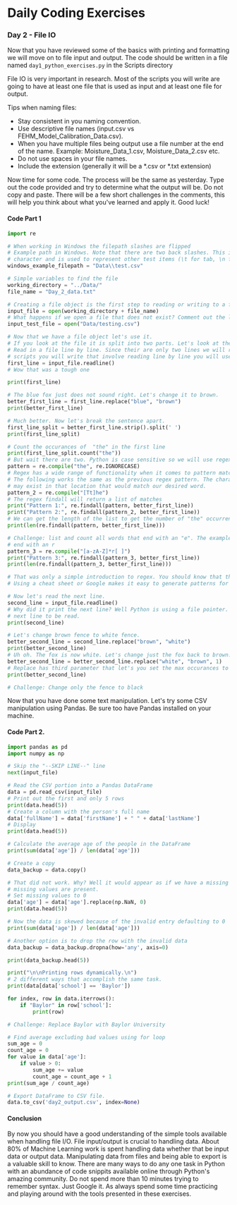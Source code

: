 # Daily Coding Exercises

###  Day 2 - File IO
Now that you have reviewed some of the basics with printing and formatting we will move on
to file input and output. The code should be written in a file named  ```day1_python_exercises.py``` in the Scripts directory

File IO is very important in research. Most of the scripts you will write are going to have
at least one file that is used as input and at least one file for output.  

Tips when naming files:
- Stay consistent in you naming convention.
- Use descriptive file names (input.csv vs FEHM_Model_Calibration_Data.csv).
- When you have multiple files being output use a file number at the end of the name.
Example: Moisture_Data_1.csv, Moisture_Data_2.csv etc.
- Do not use spaces in your file names.
- Include the extension (generally it will be a *.csv or *.txt extension)

Now time for some code. The process will be the same as yesterday. Type out the code provided 
and try to determine what the output will be. Do not copy and paste. There will be a few short
challenges in the comments, this will help you think about what you've learned and apply it.
Good luck!

#### Code Part 1
```python
import re

# When working in Windows the filepath slashes are flipped
# Example path in Windows. Note that there are two back slashes. This is because a backslash is the escape
# character and is used to represent other test items (\t for tab, \n for new line etc.)
windows_example_filepath = "Data\\test.csv"

# Simple variables to find the file
working_directory = "../Data/"
file_name = "Day_2_data.txt"

# Creating a file object is the first step to reading or writing to a file
input_file = open(working_directory + file_name)
# What happens if we open a file that does not exist? Comment out the line after running.
input_test_file = open("Data/testing.csv")

# Now that we have a file object let's use it.
# If you look at the file it is split into two parts. Let's look at the first part. This will show you how to
# Read in a file line by line. Since their are only two lines we will read them individually. Please note that for most
# scripts you will write that involve reading line by line you will use a loop to dynamically read each line.
first_line = input_file.readline()
# Wow that was a tough one

print(first_line)

# The blue fox just does not sound right. Let's change it to brown.
better_first_line = first_line.replace("blue", "brown")
print(better_first_line)

# Much better. Now let's break the sentence apart.
first_line_split = better_first_line.strip().split(' ')
print(first_line_split)

# Count the occurances of  "the" in the first line
print(first_line_split.count("the"))
# But wait there are two. Python is case sensitive so we will use regex to allow for the first letter to be caps.
pattern = re.compile("the", re.IGNORECASE)
# Regex has a wide range of functionality when it comes to pattern matching
# The following works the same as the previous regex pattern. The characters in brackets are the characters that
# may exist in that location that would match our desired word.
pattern_2 = re.compile("[Tt]he")
# The regex findall will return a list of matches
print("Pattern 1:", re.findall(pattern, better_first_line))
print("Pattern 2:", re.findall(pattern_2, better_first_line))
# We can get the length of the list to get the number of "the" occurrences.
print(len(re.findall(pattern, better_first_line)))

# Challenge: list and count all words that end with an "e". The example below demonstrates how to find all words that
# end with an r
pattern_3 = re.compile("[a-zA-Z]*r[ ]")
print("Pattern 3:", re.findall(pattern_3, better_first_line))
print(len(re.findall(pattern_3, better_first_line)))

# That was only a simple introduction to regex. You should know that this tool exists for pattern recognition.
# Using a cheat sheet or Google makes it easy to generate patterns for finding and replacing text.

# Now let's read the next line.
second_line = input_file.readline()
# Why did it print the next line? Well Python is using a file pointer. Once a line is read it moves the pointer to the
# next line to be read.
print(second_line)

# Let's change brown fence to white fence.
better_second_line = second_line.replace("brown", "white")
print(better_second_line)
# Uh oh. The fox is now white. Let's change just the fox back to brown.
better_second_line = better_second_line.replace("white", "brown", 1)
# Replace has third parameter that let's you set the max occurances to replace
print(better_second_line)

# Challenge: Change only the fence to black
```

Now that you have done some text manipulation. Let's try some CSV manipulation using Pandas. 
Be sure too have Pandas installed on your machine.
#### Code Part 2.
```python
import pandas as pd
import numpy as np

# Skip the "--SKIP LINE--" line
next(input_file)

# Read the CSV portion into a Pandas DataFrame
data = pd.read_csv(input_file)
# Print out the first and only 5 rows
print(data.head(5))
# Create a column with the person's full name
data['fullName'] = data['firstName'] + " " + data['lastName']
# Display
print(data.head(5))

# Calculate the average age of the people in the DataFrame
print(sum(data['age']) / len(data['age']))

# Create a copy
data_backup = data.copy()

# That did not work. Why? Well it would appear as if we have a missing age. Let's clean the data to ensure no
# missing values are present.
# Set missing values to 0
data['age'] = data['age'].replace(np.NaN, 0)
print(data.head(5))

# Now the data is skewed because of the invalid entry defaulting to 0
print(sum(data['age']) / len(data['age']))

# Another option is to drop the row with the invalid data
data_backup = data_backup.dropna(how='any', axis=0)

print(data_backup.head(5))

print("\n\nPrinting rows dynamically.\n")
# 2 different ways that accomplish the same task.
print(data[data['school'] == 'Baylor'])

for index, row in data.iterrows():
    if "Baylor" in row['school']:
        print(row)

# Challenge: Replace Baylor with Baylor University

# Find average excluding bad values using for loop
sum_age = 0
count_age = 0
for value in data['age']:
    if value > 0:
        sum_age += value
        count_age = count_age + 1
print(sum_age / count_age)

# Export DataFrame to CSV file.
data.to_csv('day2_output.csv', index=None)
```
#### Conclusion
By now you should have a good understanding of the simple tools available when handling file I/O. File input/output is crucial to handling data. About 80% of Machine Learning work is spent handling data whether that be input data or output data. Manipulating data from files and being able to export is a valuable skill to know. There are many ways to do any one task in Python with an abundance of code snippits available online through Python's amazing community. Do not spend more than 10 minutes trying to remember syntax. Just Google it. As always spend some time practicing and playing around with the tools presented in these exercises.
